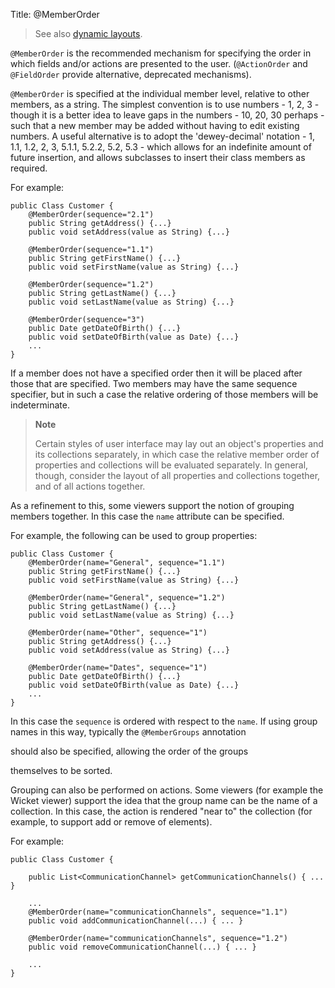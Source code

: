 Title: @MemberOrder

[//]: # (content copied to _user-guide_xxx)

> See also [dynamic layouts](../../components/viewers/wicket/dynamic-layouts.html).

`@MemberOrder` is the recommended mechanism for specifying the order in
which fields and/or actions are presented to the user. (`@ActionOrder`
and `@FieldOrder` provide alternative, deprecated mechanisms).

`@MemberOrder` is specified at the individual member level, relative to
other members, as a string. The simplest convention is to use numbers -
1, 2, 3 - though it is a better idea to leave gaps in the numbers - 10,
20, 30 perhaps - such that a new member may be added without having to
edit existing numbers. A useful alternative is to adopt the
'dewey-decimal' notation - 1, 1.1, 1.2, 2, 3, 5.1.1, 5.2.2, 5.2, 5.3 -
which allows for an indefinite amount of future insertion, and allows
subclasses to insert their class members as required.

For example:

    public Class Customer {
        @MemberOrder(sequence="2.1")
        public String getAddress() {...}
        public void setAddress(value as String) {...}

        @MemberOrder(sequence="1.1")
        public String getFirstName() {...}
        public void setFirstName(value as String) {...}

        @MemberOrder(sequence="1.2")
        public String getLastName() {...}
        public void setLastName(value as String) {...}

        @MemberOrder(sequence="3")
        public Date getDateOfBirth() {...}
        public void setDateOfBirth(value as Date) {...}
        ...
    }   

If a member does not have a specified order then it will be placed after
those that are specified. Two members may have the same sequence
specifier, but in such a case the relative ordering of those members
will be indeterminate.

> **Note**
>
> Certain styles of user interface may lay out an object's properties
> and its collections separately, in which case the relative member
> order of properties and collections will be evaluated separately. In
> general, though, consider the layout of all properties and collections
> together, and of all actions together.

As a refinement to this, some viewers support the notion of grouping
members together. In this case the `name` attribute can be specified.

For example, the following can be used to group properties:

    public Class Customer {
        @MemberOrder(name="General", sequence="1.1")
        public String getFirstName() {...}
        public void setFirstName(value as String) {...}

        @MemberOrder(name="General", sequence="1.2")
        public String getLastName() {...}
        public void setLastName(value as String) {...}

        @MemberOrder(name="Other", sequence="1")
        public String getAddress() {...}
        public void setAddress(value as String) {...}

        @MemberOrder(name="Dates", sequence="1")
        public Date getDateOfBirth() {...}
        public void setDateOfBirth(value as Date) {...}
        ...
    }   

In this case the `sequence` is ordered with respect to the `name`. If
using group names in this way, typically the `@MemberGroups` annotation
<!--(see ?)--> should also be specified, allowing the order of the groups
themselves to be sorted.

Grouping can also be performed on actions. Some viewers (for example the
Wicket viewer) support the idea that the group name can be the name of a
collection. In this case, the action is rendered "near to" the
collection (for example, to support add or remove of elements).

For example:

    public Class Customer {

        public List<CommunicationChannel> getCommunicationChannels() { ... }

        ...
        @MemberOrder(name="communicationChannels", sequence="1.1")
        public void addCommunicationChannel(...) { ... }

        @MemberOrder(name="communicationChannels", sequence="1.2")
        public void removeCommunicationChannel(...) { ... }

        ...
    }   

